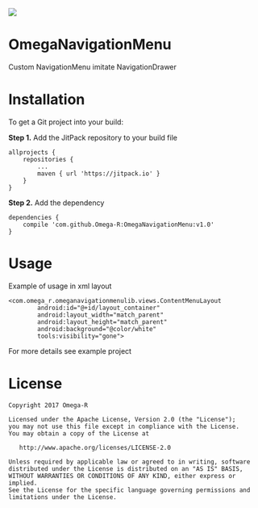 [![](https://jitpack.io/v/Omega-R/OmegaNavigationMenu.svg)](https://jitpack.io/#Omega-R/OmegaNavigationMenu)

# OmegaNavigationMenu
Custom NavigationMenu imitate NavigationDrawer

# Installation
To get a Git project into your build:

**Step 1.** Add the JitPack repository to your build file
```
allprojects {
    repositories {
        ...
        maven { url 'https://jitpack.io' }
    }
}
```
**Step 2.** Add the dependency
```
dependencies {
    compile 'com.github.Omega-R:OmegaNavigationMenu:v1.0'
}
```

# Usage
Example of usage in xml layout
```
<com.omega_r.omeganavigationmenulib.views.ContentMenuLayout
        android:id="@+id/layout_container"
        android:layout_width="match_parent"
        android:layout_height="match_parent"
        android:background="@color/white"
        tools:visibility="gone">
```
For more details see example project

# License
```
Copyright 2017 Omega-R

Licensed under the Apache License, Version 2.0 (the "License");
you may not use this file except in compliance with the License.
You may obtain a copy of the License at

   http://www.apache.org/licenses/LICENSE-2.0

Unless required by applicable law or agreed to in writing, software
distributed under the License is distributed on an "AS IS" BASIS,
WITHOUT WARRANTIES OR CONDITIONS OF ANY KIND, either express or implied.
See the License for the specific language governing permissions and
limitations under the License.
```
